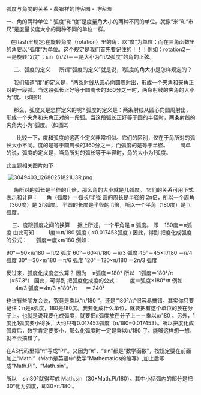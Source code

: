 弧度与角度的关系 - 裴银祥的博客园 - 博客园

一、角的两种单位
“ 弧度”和“度”是度量角大小的两种不同的单位。就像“米”和“市尺”是度量长度大小的两种不同的单位一样。

   在flash里规定:在旋转角度（rotation）里的角，以“度”为单位；而在三角函数里的角要以“弧度”为单位。这个规定是我们首先要记住的！！！例如：rotation2－－是旋转“2度”；sin（π/2)－－是大小为“π/2弧度”的角的正弦。

     二、弧度的定义
     所谓“弧度的定义”就是说，1弧度的角大小是怎样规定的？

     我们知道“度”的定义是，“两条射线从圆心向圆周射出，形成一个夹角和夹角正对的一段弧。当这段弧长正好等于圆周长的360分之一时，两条射线的夹角的大小为1度。（如图1）

     那么，弧度又是怎样定义的呢? 弧度的定义是：两条射线从圆心向圆周射出，形成一个夹角和夹角正对的一段弧。当这段弧长正好等于圆的半径时，两条射线的夹角大小为1弧度。（如图2）

       比较一下，度和弧度的这两个定义非常相似。它们的区别，仅在于角所对的弧长大小不同。度的是等于圆周长的360分之一，而弧度的是等于半径。
       简单的说，弧度的定义是，当角所对的弧长等于半径时，角的大小为1弧度。

此主题相关图片如下：

 ![3049403_12680251821U3R.png](https://gitee.com/hjb2722404/tuchuang/raw/master/img/20201231114130.png)

     角所对的弧长是半径的几倍，那么角的大小就是几弧度。
它们的关系可用下式表示和计算：
     角（弧度）＝弧长/半径
圆的周长是半径的 2π倍，所以一个周角（360度）是 2π弧度。
半圆的长度是半径的 π倍，所以一个平角（180度）是 π弧度。

    三、度跟弧度之间的换算
    据上所述，一个平角是 π 弧度。
即    180度＝π弧度
由此可知：
     1度＝π/180 弧度 ( ≈0.017453弧度 )
因此，得到 把度化成弧度的公式：
     弧度＝度×π/180
例如：

 90°＝90×π/180 ＝π/2 弧度 60°＝60×π/180 ＝π/3 弧度 45°＝45×π/180 ＝π/4 弧度 30°＝30×π/180 ＝π/6 弧度 120°＝120×π/180 ＝2π/3 弧度

反过来，弧度化成度怎么算？
因为    π弧度＝180°
所以   1弧度＝180°/π （≈57.3°）
因此，可得到 把弧度化成度的公式：
      度＝弧度×180°/π
例如：
      4π/3 弧度＝4π/3 ×180°/π
     ＝ 240°

也许有些朋友会说，究竟是乘以“π/180 ”，还是“180°/π”很容易搞错。其实你只要记住：π是π弧度，180是180度。我要化成什么单位，就要把有这个单位的放在分子上。也就是说我要化成弧度，就要把π弧度放在分子上－－乘以π/180 。另外，1度比1弧度要小得多，大约只有0.017453弧度（π/180≈0.017453）。所以把度化成弧度后，数字肯定要变小，那么化弧度时一定是乘以π/180 了。能够这样想一想，就不会搞错了。

在AS代码里把“π”写成“PI”。又因为“π”、“sin”都是“数学函数”，按规定要在前面加上“Math.”（Math是英语中“数学”Mathematics的缩写）,加上后写成“Math.PI”、“Math.sin”。

所以    sin30°就得写成 Math.sin（30*Math.PI/180）。其中小括弧内的部分是把30°化为弧度，即30×π/180 。